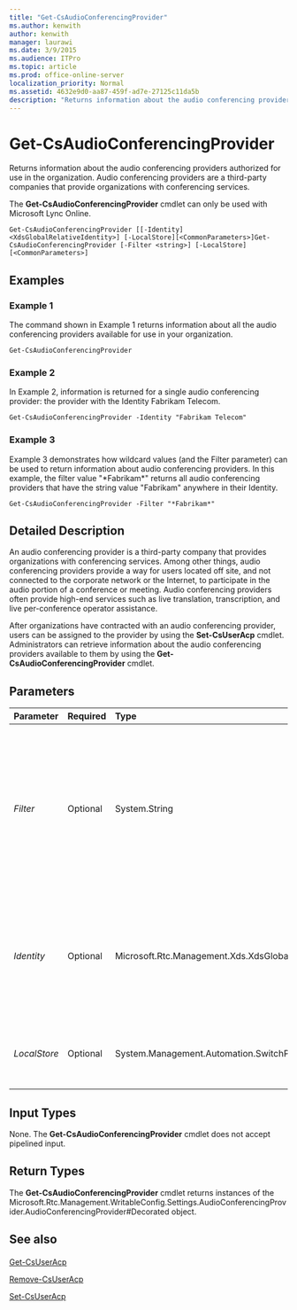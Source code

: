 ```yaml
---
title: "Get-CsAudioConferencingProvider"
ms.author: kenwith
author: kenwith
manager: laurawi
ms.date: 3/9/2015
ms.audience: ITPro
ms.topic: article
ms.prod: office-online-server
localization_priority: Normal
ms.assetid: 4632e9d0-aa87-459f-ad7e-27125c11da5b
description: "Returns information about the audio conferencing providers authorized for use in the organization. Audio conferencing providers are a third-party companies that provide organizations with conferencing services."
---
```


# Get-CsAudioConferencingProvider
 
Returns information about the audio conferencing providers authorized for use in the organization. Audio conferencing providers are a third-party companies that provide organizations with conferencing services. 
  
The **Get-CsAudioConferencingProvider** cmdlet can only be used with Microsoft Lync Online.
  
```
Get-CsAudioConferencingProvider [[-Identity] <XdsGlobalRelativeIdentity>] [-LocalStore][<CommonParameters>]Get-CsAudioConferencingProvider [-Filter <string>] [-LocalStore] [<CommonParameters>]
```

## Examples
<a name="Examples"> </a>

### Example 1

The command shown in Example 1 returns information about all the audio conferencing providers available for use in your organization.
  
```
Get-CsAudioConferencingProvider
```

### Example 2

In Example 2, information is returned for a single audio conferencing provider: the provider with the Identity Fabrikam Telecom.
  
```
Get-CsAudioConferencingProvider -Identity "Fabrikam Telecom"
```

### Example 3

Example 3 demonstrates how wildcard values (and the Filter parameter) can be used to return information about audio conferencing providers. In this example, the filter value "\*Fabrikam\*" returns all audio conferencing providers that have the string value "Fabrikam" anywhere in their Identity.
  
```
Get-CsAudioConferencingProvider -Filter "*Fabrikam*"
```

## Detailed Description
<a name="DetailedDescription"> </a>

An audio conferencing provider is a third-party company that provides organizations with conferencing services. Among other things, audio conferencing providers provide a way for users located off site, and not connected to the corporate network or the Internet, to participate in the audio portion of a conference or meeting. Audio conferencing providers often provide high-end services such as live translation, transcription, and live per-conference operator assistance.
  
After organizations have contracted with an audio conferencing provider, users can be assigned to the provider by using the **Set-CsUserAcp** cmdlet. Administrators can retrieve information about the audio conferencing providers available to them by using the **Get-CsAudioConferencingProvider** cmdlet.
  
## Parameters
<a name="DetailedDescription"> </a>

|**Parameter**|**Required**|**Type**|**Description**|
|:-----|:-----|:-----|:-----|
| _Filter_ <br/> |Optional  <br/> |System.String  <br/> |Enables you to use wildcard characters when indicating the audio conferencing provider (or providers) to be returned. For example, this syntax returns information about all the audio conferencing providers that have the string value "fabrikam" somewhere in their Identity:  <br/> -Filter "\*fabrikam\*"  <br/> Note that you cannot use the Filter parameter and the Identity parameters in the same command.  <br/> |
| _Identity_ <br/> |Optional  <br/> |Microsoft.Rtc.Management.Xds.XdsGlobalRelativeIdentity  <br/> |Unique identifier for the audio conferencing provider to be returned. For example:  <br/> -Identity "Fabrikam Telecom"  <br/> If neither the Identity parameter nor the Filter parameter are included in a command then the **Get-CsAudioConferencingProvider** cmdlet returns information for all the available providers. <br/> |
| _LocalStore_ <br/> |Optional  <br/> |System.Management.Automation.SwitchParameter  <br/> |Retrieves the audio conferencing provider data from the local replica of the Central Management store rather than from the Central Management store itself.  <br/> |
   
## Input Types
<a name="InputTypes"> </a>

None. The **Get-CsAudioConferencingProvider** cmdlet does not accept pipelined input.
  
## Return Types
<a name="ReturnTypes"> </a>

The **Get-CsAudioConferencingProvider** cmdlet returns instances of the Microsoft.Rtc.Management.WritableConfig.Settings.AudioConferencingProvider.AudioConferencingProvider#Decorated object.
  
## See also
<a name="ReturnTypes"> </a>

#### 

[Get-CsUserAcp](get-csuseracp.md)
  
[Remove-CsUserAcp](remove-csuseracp.md)
  
[Set-CsUserAcp](set-csuseracp.md)

